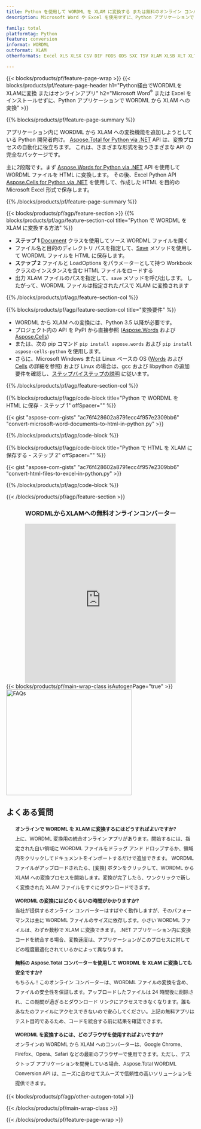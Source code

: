 ```yaml
---
title: Python を使用して WORDML を XLAM に変換する または無料のオンライン コンバーターを使用
description: Microsoft Word や Excel を使用せずに、Python アプリケーションで WORDML から XLAM への変換 またはオンライン。コードを統合する前に、無料の WORDML から XLAM へのオンライン コンバーターをすばやくテストします。 

family: total
platformtag: Python
feature: conversion
informat: WORDML
outformat: XLAM
otherformats: Excel XLS XLSX CSV DIF FODS ODS SXC TSV XLAM XLSB XLT XLTM XLSM XLTX

---
```

{{< blocks/products/pf/feature-page-wrap >}}
{{< blocks/products/pf/feature-page-header h1="Python経由でWORDMLをXLAMに変換 またはオンラインアプリ" h2="Microsoft Word<sup>&reg;</sup> または Excel をインストールせずに、Python アプリケーションで WORDML から XLAM への変換" >}}

{{% blocks/products/pf/feature-page-summary %}}

アプリケーション内に WORDML から XLAM への変換機能を追加しようとしている Python 開発者向け。 [Aspose.Total for Python via .NET](https://products.aspose.com/total/python-net/) API は、変換プロセスの自動化に役立ちます。 これは、さまざまな形式を扱うさまざまな API の完全なパッケージです。

主に2段階です。まず [Aspose.Words for Python via .NET](https://products.aspose.com/words/python-net/) API を使用して WORDML ファイルを HTML に変換します。 その後、Excel Python API [Aspose.Cells for Python via .NET](https://products.aspose.com/cells/python-net/) を使用して、作成した HTML を目的の Microsoft Excel 形式で保存します。 

{{% /blocks/products/pf/feature-page-summary %}}

{{< blocks/products/pf/agp/feature-section >}}
{{% blocks/products/pf/agp/feature-section-col title="Python で WORDML を XLAM に変換する方法" %}}
- **ステップ 1** [Document](https://reference.aspose.com/words/python-net/aspose.words/document/) クラスを使用してソース WORDML ファイルを開く
- ファイル名と目的のディレクトリ パスを指定して、[Save](https://reference.aspose.com/words/python-net/aspose.words/document/save/) メソッドを使用して WORDML ファイルを HTML に保存します。
-  **ステップ 2** ファイルと LoadOptions をパラメーターとして持つ Workbook クラスのインスタンスを含む HTML ファイルをロードする
-  出力 XLAM ファイルのパスを指定して、`save` メソッドを呼び出します。 したがって、WORDML ファイルは指定されたパスで XLAM に変換されます

{{% /blocks/products/pf/agp/feature-section-col %}}

{{% blocks/products/pf/agp/feature-section-col title="変換要件" %}}

- WORDML から XLAM への変換には、Python 3.5 以降が必要です。
- プロジェクト内の API を PyPI から直接参照 ([Aspose.Words](https://pypi.org/project/aspose-words/) および [Aspose.Cells](https://pypi.org/project/aspose-cells-python/))
-  または、次の pip コマンド ```pip install aspose.words``` および ```pip install aspose-cells-python``` を使用します。 
-  さらに、Microsoft Windows または Linux ベースの OS ([Words](https://docs.aspose.com/words/python-net/system-requirements/) および [Cells](https://docs.aspose.com/cells/python-net/getting-started/#installation) の詳細を参照) および Linux の場合は、gcc および libpython の追加要件を確認し、[ステップバイステップの説明](https://docs.aspose.com/words/python-net/installation/) に従います。
 

{{% /blocks/products/pf/agp/feature-section-col %}}

{{% blocks/products/pf/agp/code-block title="Python で WORDML を HTML に保存 - ステップ 1" offSpacer="" %}}

{{< gist "aspose-com-gists" "ac76f428602a8791ecc4f957e2309bb6" "convert-microsoft-word-documents-to-html-in-python.py" >}}

{{% /blocks/products/pf/agp/code-block %}}

{{% blocks/products/pf/agp/code-block title="Python で HTML を XLAM に保存する - ステップ 2" offSpacer="" %}}

{{< gist "aspose-com-gists" "ac76f428602a8791ecc4f957e2309bb6" "convert-html-files-to-excel-in-python.py" >}}

{{% /blocks/products/pf/agp/code-block %}}

{{< /blocks/products/pf/agp/feature-section >}}

<div class="container-fluid agp-content bg-white aboutfile box-1 vh100 section nopbtm">
<div class=container>
<div class=row>
<div class="demobox tc col-md-12 padding-0" align="center">

<h3>WORDMLからXLAMへの無料オンラインコンバーター</h3>

<iframe title="wordmlからxlamへの変換オンラインツール" style="border: none; height: 426px;" scrolling="no" src="https://total-conversion-app-65z5r2lp.k8s.dynabic.com/?to=xlam&from=wordml" id="child-iframe" width="80%"></iframe>

</div></div>
</div></div>
{{< blocks/products/pf/main-wrap-class isAutogenPage="true" >}}
<style>.howtolist li{margin-right: 0!important;line-height: 26px;position: relative;margin-bottom: 10px;font-size: 13px;list-style-type: none;}</style>
<div class="col-md-12 tl bg-gray-dark howtolist section">
  <a class="anchor" name="faqpage"></a>
  <div class="container tl dflex" itemscope="" itemtype="https://schema.org/FAQPage">
      <div class="col-md-4 howtosectiongfx">
          <img class="social-panel-hide-on-mobile" src="https://www.groupdocs.cloud/templates/brand/images/groupdocs/conversion/groupdocs_conversion-brand.png" alt="FAQs" width="335" height="283">
      </div>
      <div class="howtosection col-md-8">
          <div>
              <h2>よくある質問</h2>
              <ul>
                  <li itemscope="" itemprop="mainEntity" itemtype="https://schema.org/Question">
                      <div>
                          <span itemprop="name"><b>オンラインで WORDML を XLAM に変換するにはどうすればよいですか?</b></span>
                      </div>
                      <div itemscope="" itemprop="acceptedAnswer" itemtype="https://schema.org/Answer">
                          <span itemprop="text">上に、WORDML 変換用の統合オンライン アプリがあります。開始するには、指定された白い領域に WORDML ファイルをドラッグ アンド ドロップするか、領域内をクリックしてドキュメントをインポートするだけで追加できます。 WORDML ファイルがアップロードされたら、[変換] ボタンをクリックして、WORDML から XLAM への変換プロセスを開始します。変換が完了したら、ワンクリックで新しく変換された XLAM ファイルをすぐにダウンロードできます。</span>
                      </div>
                  </li>
                  <li itemscope="" itemprop="mainEntity" itemtype="https://schema.org/Question">
                      <div>
                          <span itemprop="name"><b>WORDML の変換にはどのくらいの時間がかかりますか?</b></span>
                      </div>
                      <div itemscope="" itemprop="acceptedAnswer" itemtype="https://schema.org/Answer">
                          <span itemprop="text">当社が提供するオンライン コンバーターはすばやく動作しますが、そのパフォーマンスは主に WORDML ファイルのサイズに依存します。小さい WORDML ファイルは、わずか数秒で XLAM に変換できます。 .NET アプリケーション内に変換コードを統合する場合、変換速度は、アプリケーションがこのプロセスに対してどの程度最適化されているかによって異なります。</span>
                      </div>
                  </li>
                  <li itemscope="" itemprop="mainEntity" itemtype="https://schema.org/Question">
                      <div>
                          <span itemprop="name"><b>無料の Aspose.Total コンバーターを使用して WORDML を XLAM に変換しても安全ですか?</b></span>
                      </div>
                      <div itemscope="" itemprop="acceptedAnswer" itemtype="https://schema.org/Answer">
                          <span itemprop="text">もちろん！このオンライン コンバーターは、WORDML ファイルの変換を含め、ファイルの安全性を保証します。アップロードしたファイルは 24 時間後に削除され、この期間が過ぎるとダウンロード リンクにアクセスできなくなります。誰もあなたのファイルにアクセスできないので安心してください。上記の無料アプリはテスト目的であるため、コードを統合する前に結果を確認できます。</span>
                      </div>
                  </li>                 
                  <li itemscope="" itemprop="mainEntity" itemtype="https://schema.org/Question">
                      <div>
                          <span itemprop="name"><b>WORDML を変換するには、どのブラウザを使用すればよいですか?</b></span>
                      </div>
                      <div itemscope="" itemprop="acceptedAnswer" itemtype="https://schema.org/Answer">
                          <span itemprop="text">オンラインの WORDML から XLAM へのコンバーターは、Google Chrome、Firefox、Opera、Safari などの最新のブラウザーで使用できます。ただし、デスクトップ アプリケーションを開発している場合、Aspose.Total WORDML Conversion API は、ニーズに合わせてスムーズで信頼性の高いソリューションを提供できます。</span>
                      </div>
                  </li>
              </ul>
          </div>
      </div>
  </div>
{{< blocks/products/pf/agp/other-autogen-total >}}

{{< /blocks/products/pf/main-wrap-class >}}

{{< /blocks/products/pf/feature-page-wrap >}}